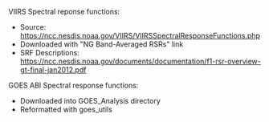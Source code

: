 VIIRS Spectral reponse functions:
- Source: https://ncc.nesdis.noaa.gov/VIIRS/VIIRSSpectralResponseFunctions.php
- Downloaded with "NG Band-Averaged RSRs" link
- SRF Descriptions: https://ncc.nesdis.noaa.gov/documents/documentation/f1-rsr-overview-gt-final-jan2012.pdf

GOES ABI Spectral response functions:
- Downloaded into GOES_Analysis directory
- Reformatted with goes_utils